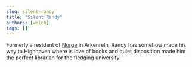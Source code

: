 ```yaml
---
slug: silent-randy
title: "Silent Randy"
authors: [welch]
tags: []
---
```


Formerly a resident of [Norge](/wikis/norge) in Arkenreln, Randy has somehow made his way to Highhaven where is love of books and quiet disposition made him the perfect librarian for the fledging university.